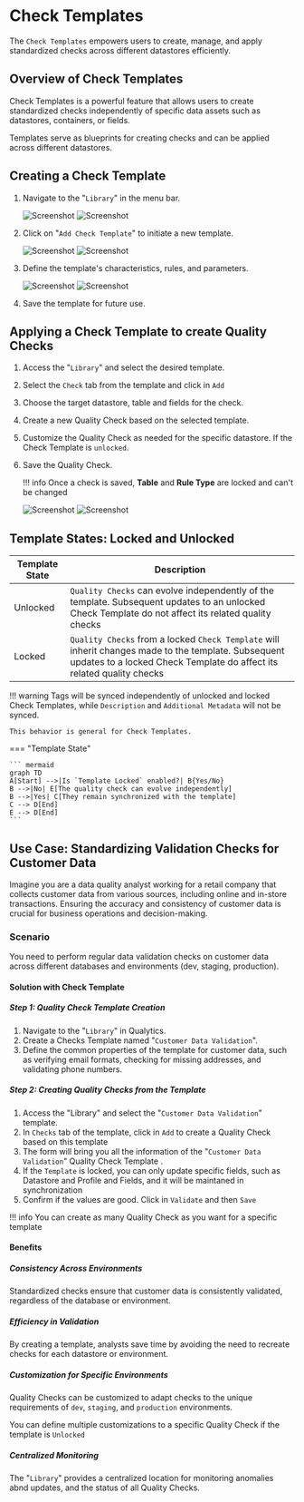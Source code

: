 # Check Templates

The `Check Templates` empowers users to create, manage, and apply standardized checks across different datastores efficiently.

## Overview of Check Templates

Check Templates is a powerful feature that allows users to create standardized checks independently of specific data assets such as datastores, containers, or fields. 

Templates serve as blueprints for creating checks and can be applied across different datastores.

## Creating a Check Template

1. Navigate to the "`Library`" in the menu bar.

    ![Screenshot](../assets/checks/checks-template/library-dark.png#only-dark)
    ![Screenshot](../assets/checks/checks-template/library-light.png#only-light)

2. Click on "`Add Check Template`" to initiate a new template.

    ![Screenshot](../assets/checks/checks-template/add-check-template-dark.png#only-dark)
    ![Screenshot](../assets/checks/checks-template/add-check-template-light.png#only-light)

3. Define the template's characteristics, rules, and parameters.

    ![Screenshot](../assets/checks/checks-template/check-template-page-dark.png#only-dark)
    ![Screenshot](../assets/checks/checks-template/check-template-page-light.png#only-light)

4. Save the template for future use.

## Applying a Check Template to create Quality Checks

1. Access the "`Library`" and select the desired template.
2. Select the `Check` tab from the template and click in `Add`
2. Choose the target datastore, table and fields for the check.
3. Create a new Quality Check based on the selected template.
4. Customize the Quality Check as needed for the specific datastore. If the Check Template is `unlocked`.
4. Save the Quality Check.

    !!! info
        Once a check is saved, **Table** and **Rule Type** are locked and can't be changed

    ![Screenshot](../assets/checks/checks-template/creating-check-based-on-template-dark.png#only-dark)
    ![Screenshot](../assets/checks/checks-template/creating-check-based-on-template-light.png#only-light)


## Template States: Locked and Unlocked 

| Template State   | Description                                                                   |
|-------------------|-------------------------------------------------------------------------------|
| Unlocked| `Quality Checks` can evolve independently of the template. Subsequent updates to an unlocked Check Template do not affect its related quality checks|
| Locked  | `Quality Checks` from a locked `Check Template` will inherit changes made to the template. Subsequent updates to a locked Check Template do affect its related quality checks|

!!! warning
    Tags will be synced independently of unlocked and locked Check Templates, while `Description` and `Additional Metadata` will not be synced. 
    
    This behavior is general for Check Templates.


=== "Template State"

    ``` mermaid
    graph TD
    A[Start] -->|Is `Template Locked` enabled?| B{Yes/No}
    B -->|No| E[The quality check can evolve independently]
    B -->|Yes| C[They remain synchronized with the template]
    C --> D[End]
    E --> D[End]
    ```

## Use Case: Standardizing Validation Checks for Customer Data

Imagine you are a data quality analyst working for a retail company that collects customer data from various sources, including online and in-store transactions. Ensuring the accuracy and consistency of customer data is crucial for business operations and decision-making.

### Scenario

You need to perform regular data validation checks on customer data across different databases and environments (dev, staging, production).

#### Solution with Check Template

##### Step 1: Quality Check Template Creation

1. Navigate to the "`Library`" in Qualytics.
2. Create a Checks Template named "`Customer Data Validation`".
3. Define the common properties of the template for customer data, such as verifying email formats, checking for missing addresses, and validating phone numbers.

##### Step 2: Creating Quality Checks from the Template

1. Access the "Library" and select the "`Customer Data Validation`" template.
2. In `Checks` tab of the template, click in `Add` to create a Quality Check based on this template
3. The form will bring you all the information of the "`Customer Data Validation`" Quality Check Template .
4. If the `Template` is locked, you can only update specific fields, such as Datastore and Profile and Fields, and it will be maintaned in synchronization
5. Confirm if the values are good. Click in `Validate` and then `Save`

!!! info
    You can create as many Quality Check as you want for a specific template

#### Benefits

##### Consistency Across Environments

Standardized checks ensure that customer data is consistently validated, regardless of the database or environment.

##### Efficiency in Validation

By creating a template, analysts save time by avoiding the need to recreate checks for each datastore or environment.

##### Customization for Specific Environments

Quality Checks can be customized to adapt checks to the unique requirements of `dev`, `staging`, and `production` environments. 

You can define multiple customizations to a specific Quality Check if the template is `Unlocked`

##### Centralized Monitoring

The "`Library`" provides a centralized location for monitoring anomalies abnd updates, and the status of all Quality Checks.
